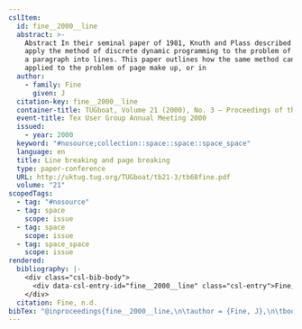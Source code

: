 ```yaml
---
cslItem:
  id: fine__2000__line
  abstract: >-
    Abstract In their seminal paper of 1981, Knuth and Plass described how to
    apply the method of discrete dynamic programming to the problem of breaking
    a paragraph into lines. This paper outlines how the same method can be
    applied to the problem of page make up, or in
  author:
    - family: Fine
      given: J
  citation-key: fine__2000__line
  container-title: TUGboat, Volume 21 (2000), No. 3 — Proceedings of the 2000 Annual Meeting
  event-title: Tex User Group Annual Meeting 2000
  issued:
    - year: 2000
  keyword: "#nosource;collection::space::space::space_space"
  language: en
  title: Line breaking and page breaking
  type: paper-conference
  URL: http://uktug.tug.org/TUGboat/tb21-3/tb68fine.pdf
  volume: "21"
scopedTags:
  - tag: "#nosource"
  - tag: space
    scope: issue
  - tag: space
    scope: issue
  - tag: space_space
    scope: issue
rendered:
  bibliography: |-
    <div class="csl-bib-body">
      <div data-csl-entry-id="fine__2000__line" class="csl-entry">Fine, J. n.d.. Line breaking and page breaking. <i>TUGboat, Volume 21 (2000), No. 3 — Proceedings of the 2000 Annual Meeting</i>, <i>21</i>. http://uktug.tug.org/TUGboat/tb21-3/tb68fine.pdf</div>
    </div>
  citation: Fine, n.d.
bibTex: "@inproceedings{fine__2000__line,\n\tauthor = {Fine, J},\n\tbooktitle = {TUGboat, {Volume} 21 (2000), {No}. 3 --- {Proceedings} of the 2000 {Annual} {Meeting}},\n\ttitle = {Line breaking and page breaking},\n\thowpublished = {http://uktug.tug.org/TUGboat/tb21-3/tb68fine.pdf},\n\tvolume = {21},\n}\n\n"
---
```

